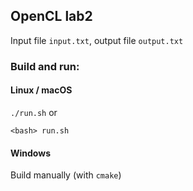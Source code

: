 ## OpenCL lab2
Input file `input.txt`, output file `output.txt`
### Build and run:
#### Linux / macOS
```./run.sh```
or
```
<bash> run.sh
```
#### Windows
Build manually (with `cmake`)
